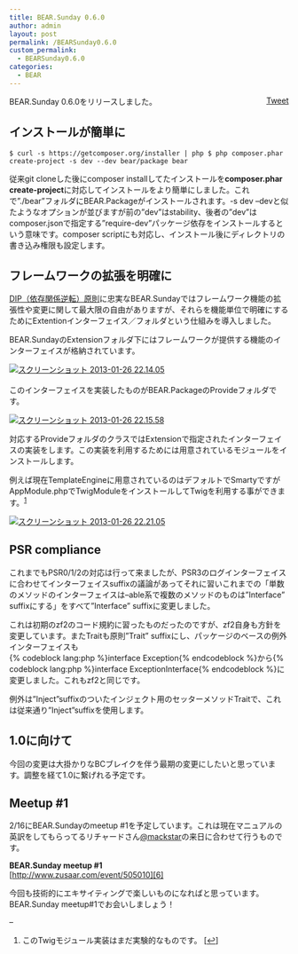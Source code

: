 ```yaml
---
title: BEAR.Sunday 0.6.0
author: admin
layout: post
permalink: /BEARSunday0.6.0
custom_permalink:
  - BEARSunday0.6.0
categories:
  - BEAR
---
```

<div style="float: right; margin-left: 10px;">
  <a href="https://twitter.com/share" class="twitter-share-button" data-count="vertical" data-url="http://www.bear-project.net/blog/BEARSunday0.6.0">Tweet</a>
</div>

BEAR.Sunday 0.6.0をリリースしました。

## インストールが簡単に

`
$ curl -s https://getcomposer.org/installer | php
$ php composer.phar create-project -s dev --dev bear/package bear
`

従来git cloneした後にcomposer installしてたインストールを**composer.phar create-project**に対応してインストールをより簡単にしました。これで&#8221;./bear&#8221;フォルダにBEAR.Packageがインストールされます。-s dev &#8211;devと似たようなオプションが並びますが前の&#8221;dev&#8221;はstability、後者の&#8221;dev&#8221;はcomposer.jsonで指定する&#8221;require-dev&#8221;パッケージ依存をインストールするという意味です。composer scriptにも対応し、インストール後にディレクトリの書き込み権限も設定します。

## フレームワークの拡張を明確に

[DIP（依存関係逆転）原則][1]に忠実なBEAR.Sundayではフレームワーク機能の拡張性や変更に関して最大限の自由がありますが、それらを機能単位で明確にするためにExtentionインターフェイス／フォルダという仕組みを導入しました。

BEAR.SundayのExtensionフォルダ下にはフレームワークが提供する機能のインターフェイスが格納されています。

[<img src="http://www.bear-project.net/blog/wp-content/uploads/2013/01/8ab81e13c40d193b0412d41a774dc80d.png" alt="スクリーンショット 2013-01-26 22.14.05" class="alignleft size-full wp-image-1549" />][2] 
<br clear="all" />  
このインターフェイスを実装したものがBEAR.PackageのProvideフォルダです。

[<img src="http://www.bear-project.net/blog/wp-content/uploads/2013/01/c542f470d9282c6051929d816d3db704.png" alt="スクリーンショット 2013-01-26 22.15.58" class="alignleft size-full wp-image-1551" />][3] 
<br clear="all" />

対応するProvideフォルダのクラスではExtensionで指定されたインターフェイスの実装をします。この実装を利用するためには用意されているモジュールをインストールします。

例えば現在TemplateEngineに用意されているのはデフォルトでSmartyですがAppModule.phpでTwigModuleをインストールしてTwigを利用する事ができます。<sup><a href="#footnote_0_1548" id="identifier_0_1548" class="footnote-link footnote-identifier-link" title="このTwigモジュール実装はまだ実験的なものです。">1</a></sup>

[<img src="http://www.bear-project.net/blog/wp-content/uploads/2013/01/8dfd092d9c9a7e1e78976caf8500b985.png" alt="スクリーンショット 2013-01-26 22.21.05" class="alignleft size-full wp-image-1552" />][4] 
## PSR compliance

これまでもPSR0/1/2の対応は行って来ましたが、PSR3のログインターフェイスに合わせてインターフェイスsuffixの議論があってそれに習いこれまでの「単数のメソッドのインターフェイスは&#8211;able系で複数のメソッドのものは&#8221;Interface&#8221; suffixにする」をすべて&#8221;Interface&#8221; suffixに変更しました。

これは初期のzf2のコード規約に習ったものだったのですが、zf2自身も方針を変更しています。またTraitも原則&#8221;Trait&#8221; suffixにし、パッケージのベースの例外インターフェイスも  
{% codeblock lang:php %}interface Exception{% endcodeblock %}から{% codeblock lang:php %}interface ExceptionInterface{% endcodeblock %}に変更しました。これもzf2と同じです。

例外は&#8221;Inject&#8221;suffixのついたインジェクト用のセッターメソッドTraitで、これは従来通り&#8221;Inject&#8221;suffixを使用します。

## 1.0に向けて

今回の変更は大掛かりなBCブレイクを伴う最期の変更にしたいと思っています。調整を経て1.0に繋げれる予定です。

## Meetup #1

2/16にBEAR.Sundayのmeetup #1を予定しています。これは現在マニュアルの英訳をしてもらってるリチャードさん[@mackstar][5]の来日に合わせて行うものです。

**BEAR.Sunday meetup #1**  
[http://www.zusaar.com/event/505010][6]

今回も技術的にエキサイティングで楽しいものになればと思っています。  
BEAR.Sunday meetup#1でお会いしましょう！

&#8211;

<ol class="footnotes">
  <li id="footnote_0_1548" class="footnote">
    このTwigモジュール実装はまだ実験的なものです。 [<a href="#identifier_0_1548" class="footnote-link footnote-back-link">&#8617;</a>]
  </li>
</ol>

 [1]: http://www.bear-project.net/blog/2012/05/dip%EF%BC%9Adependency-inversion-principle/
 [2]: http://www.bear-project.net/blog/wp-content/uploads/2013/01/8ab81e13c40d193b0412d41a774dc80d.png
 [3]: http://www.bear-project.net/blog/wp-content/uploads/2013/01/c542f470d9282c6051929d816d3db704.png
 [4]: http://www.bear-project.net/blog/wp-content/uploads/2013/01/8dfd092d9c9a7e1e78976caf8500b985.png
 [5]: https://twitter.com/mackstar
 [6]: http://www.zusaar.com/event/505010 "BEAR.Sunday meetup#1"